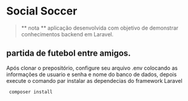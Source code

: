 # Social Soccer 
> ** nota **
aplicação desenvolvida com objetivo de demonstrar conhecimentos backend em Laravel.

## partida de futebol entre amigos.
Após clonar o prepositório, configure seu arquivo .env colocando as informações de usuario e senha e nome do banco de dados, depois execute o comando par instalar as dependecias do framework Laravel
```shell
 composer install
```


